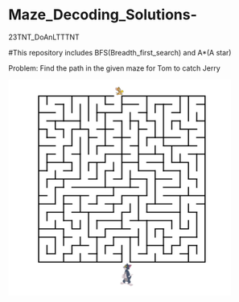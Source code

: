 # Maze_Decoding_Solutions-
23TNT_DoAnLTTTNT

#This repository includes BFS(Breadth_first_search) and A*(A star)

Problem: Find the path in the given maze for Tom to catch Jerry

![Problem](image/img2.png)

